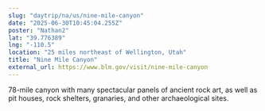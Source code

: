 ```yaml
---
slug: "daytrip/na/us/nine-mile-canyon"
date: "2025-06-30T10:45:04.255Z"
poster: "Nathan2"
lat: "39.776389"
lng: "-110.5"
location: "25 miles northeast of Wellington, Utah"
title: "Nine Mile Canyon"
external_url: https://www.blm.gov/visit/nine-mile-canyon
---
```

78-mile canyon with many spectacular panels of ancient rock art, as well as pit houses, rock shelters, granaries, and other archaeological sites.